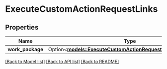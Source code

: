 # ExecuteCustomActionRequestLinks

## Properties

Name | Type | Description | Notes
------------ | ------------- | ------------- | -------------
**work_package** | Option<[**models::ExecuteCustomActionRequestLinksWorkPackage**](Execute_custom_action_request__links_workPackage.md)> |  | [optional]

[[Back to Model list]](../README.md#documentation-for-models) [[Back to API list]](../README.md#documentation-for-api-endpoints) [[Back to README]](../README.md)


